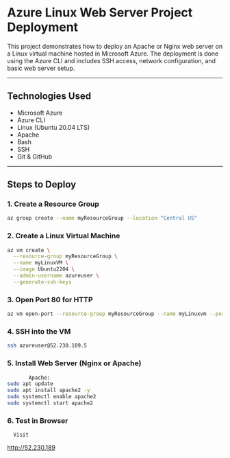 # Azure Linux Web Server Project Deployment

This project demonstrates how to deploy an Apache or Nginx web server on a Linux virtual machine hosted in Microsoft Azure. The deployment is done using the Azure CLI and includes SSH access, network configuration, and basic web server setup.

---

##  Technologies Used

- Microsoft Azure
- Azure CLI
- Linux (Ubuntu 20.04 LTS)
- Apache
- Bash
- SSH
- Git & GitHub

---

##  Steps to Deploy

### 1. Create a Resource Group
```bash
az group create --name myResourceGroup --location "Central US"
```

### 2. Create a Linux Virtual Machine
```bash
az vm create \
  --resource-group myResourceGroup \
  --name myLinuxVM \
  --image Ubuntu2204 \
  --admin-username azureuser \
  --generate-ssh-keys
  ```

 ###   3. Open Port 80 for HTTP
 ```bash
az vm open-port --resource-group myResourceGroup --name myLinuxvm --port 80
```

###    4. SSH into the VM
```bash
ssh azureuser@52.230.189.5
```

###  5. Install Web Server (Nginx or Apache)
```bash
       Apache:
sudo apt update
sudo apt install apache2 -y
sudo systemctl enable apache2
sudo systemctl start apache2
```

 ###  6. Test in Browser
      Visit
http://52.230.189















